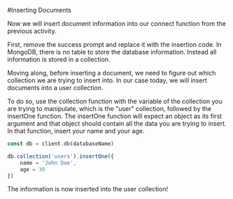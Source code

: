 <!--title={Inserting Documents}-->

#Inserting Documents

Now we will insert document information into our connect function from the previous activity.

First, remove the success prompt and replace it with the insertion code. In MongoDB, there is no table to store the database information. Instead all information is stored in a collection.

Moving along, before inserting a document, we need to figure out which collection we are trying to insert into. In our case today, we will insert documents into a user collection.

To do so, use the collection function with the variable of the collection you are trying to manipulate, which is the "user" collection, followed by the insertOne function. The insertOne function will expect an object as its first argument and that object should contain all the data you are trying to insert. In that function, insert your name and your age.

```js
const db = client.db(databaseName)

db.collection('users').insertOne({
	name = 'John Doe',
	age = 30
})
```

The information is now inserted into the user collection!

